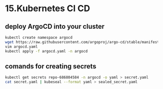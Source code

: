 # 15.Kubernetes CI CD

## deploy ArgoCD into your cluster

```bash
kubectl create namespace argocd
wget https://raw.githubusercontent.com/argoproj/argo-cd/stable/manifests/install.yaml -O argocd.yaml
vim argocd.yaml
kubectl apply -f argocd.yaml -n argocd
```

## comands for creating secrets 

```bash
kubectl get secrets repo-686804584 -n argocd -o yaml > secret.yaml
cat secret.yaml | kubeseal --format yaml > sealed_secret.yaml
```

